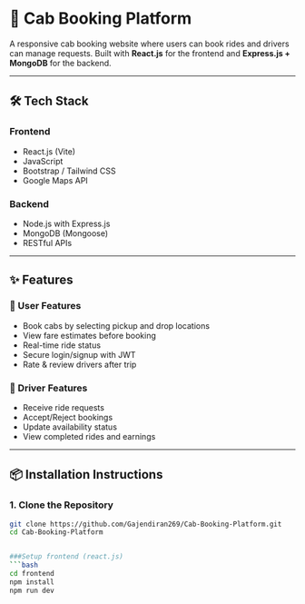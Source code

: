 # 🚖 Cab Booking Platform

A responsive cab booking website where users can book rides and drivers can manage requests. Built with **React.js** for the frontend and **Express.js + MongoDB** for the backend.

---

## 🛠️ Tech Stack

### Frontend
- React.js (Vite)
- JavaScript
- Bootstrap / Tailwind CSS
- Google Maps API

### Backend
- Node.js with Express.js
- MongoDB (Mongoose)
- RESTful APIs

---

## ✨ Features

### 👤 User Features
- Book cabs by selecting pickup and drop locations
- View fare estimates before booking
- Real-time ride status
- Secure login/signup with JWT
- Rate & review drivers after trip

### 🚕 Driver Features
- Receive ride requests
- Accept/Reject bookings
- Update availability status
- View completed rides and earnings

---

## 📦 Installation Instructions

### 1. Clone the Repository
```bash
git clone https://github.com/Gajendiran269/Cab-Booking-Platform.git
cd Cab-Booking-Platform


###Setup frontend (react.js)
```bash
cd frontend
npm install
npm run dev
